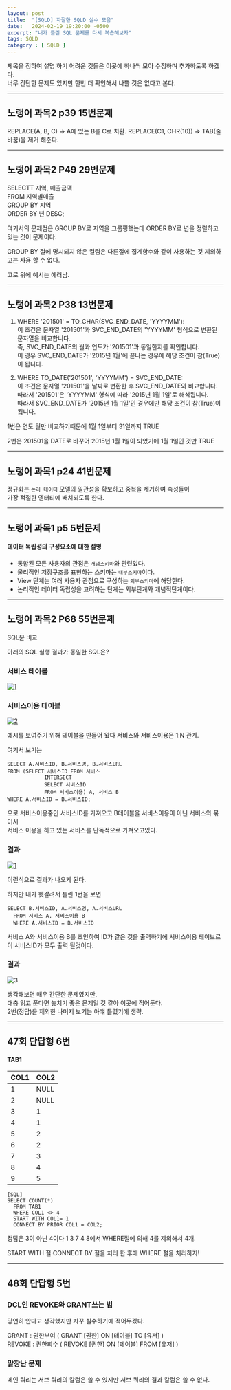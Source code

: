 ```yaml
---
layout: post
title:  "[SQLD] 자잘한 SQLD 실수 모음"
date:   2024-02-19 19:20:00 -0500
excerpt: "내가 틀린 SQL 문제를 다시 복습해보자"
tags: SQLD
category : [ SQLD ]
---
```


제목을 정하여 설명 하기 어려운 것들은 이곳에 하나씩 모아 수정하며 추가하도록 하겠다.  
너무 간단한 문제도 있지만 한번 더 확인해서 나쁠 것은 없다고 본다.

---

## 노랭이 과목2 p39 15번문제

REPLACE(A, B, C) => A에 있는 B를 C로 치환.
REPLACE(C1, CHR(10)) => TAB(줄바꿈)을 제거 해준다.

---

## 노랭이 과목2 P49 29번문제

SELECTT 지역, 매출금액  
FROM 지역별매출  
GROUP BY 지역  
ORDER BY 년 DESC;

여기서의 문제점은 GROUP BY로 지역을 그룹핑했는데 ORDER BY로 년을 정렬하고 있는 것이 문제이다.

GROUP BY 절에 명시되지 않은 컬럼은 다른절에 집계함수와 같이 사용하는 것 제외하고는 사용 할 수 없다.

고로 위에 예시는 에러남.  

---

## 노랭이 과목2 P38 13번문제


1. WHERE '201501' = TO_CHAR(SVC_END_DATE, 'YYYYMM'):  
 이 조건은 문자열 '201501'과 SVC_END_DATE의 'YYYYMM' 형식으로 변환된 문자열을 비교합니다.  
 즉, SVC_END_DATE의 월과 연도가   '201501'과 동일한지를 확인합니다.  
  이 경우 SVC_END_DATE가 '2015년 1월'에 끝나는 경우에 해당 조건이 참(True)이 됩니다.  



2. WHERE TO_DATE('201501', 'YYYYMM') = SVC_END_DATE:  
 이 조건은 문자열 '201501'을 날짜로 변환한 후 SVC_END_DATE와 비교합니다.  
  따라서 '201501'은 'YYYYMM' 형식에 따라 '2015년 1월 1일'로 해석됩니다.  
   따라서 SVC_END_DATE가 '2015년 1월 1일'인 경우에만 해당 조건이 참(True)이 됩니다.  


1번은 연도 월만 비교하기때문에 1월 1일부터 31일까지 TRUE  

2번은 201501을 DATE로 바꾸어 2015년 1월 1일이 되었기에 1월 1일인 것만 TRUE

---

## 노랭이 과목1 p24 41번문제

정규화는 `논리 데이터` 모델의 일관성을 확보하고 중복을 제거하여 속성들이  
가장 적절한 엔터티에 배치되도록 한다.

---

## 노랭이 과목1 p5 5번문제

#### 데이터 독립성의 구성요소에 대한 설명

- 통합된 모든 사용자의 관점은 `개념스키마`와 관련있다.
- 물리적인 저장구조를 표현하는 스키마는 `내부스키마`이다.
- View 단계는 여러 사용자 관점으로 구성하는 `외부스키마`에 해당한다.
- 논리적인 데이터 독립성을 고려하는 단계는 외부단계와 개념적단계이다.

---

## 노랭이 과목2 P68 55번문제

SQL문 비교

아래의 SQL 실행 결과가 동일한 SQL은?

### 서비스 테이블

<a href="https://imgbb.com/"><img src="https://i.ibb.co/yd6pQB5/1.png" alt="1" border="0"></a>


### 서비스이용 테이블

<a href="https://imgbb.com/"><img src="https://i.ibb.co/qW42DhY/2.png" alt="2" border="0"></a>

예시를 보여주기 위해 테이블을 만들어 왔다 서비스와 서비스이용은 1:N 관계.  

여기서 보기는
```
SELECT A.서비스ID, B.서비스명, B.서비스URL
FROM (SELECT 서비스ID FROM 서비스
            INTERSECT
            SELECT 서비스ID
            FROM 서비스이용) A, 서비스 B
WHERE A.서비스ID = B.서비스ID;
```
으로 서비스이용중인 서비스ID를 가져오고 B테이블을 서비스이용이 아닌 서비스와 묶어서  
서비스 이용을 하고 있는 서비스를 단독적으로 가져오고있다.  

### 결과

<a href="https://imgbb.com/"><img src="https://i.ibb.co/yd6pQB5/1.png" alt="1" border="0"></a>

이런식으로 결과가 나오게 된다.

하지만 내가 헷갈려서 틀린 1번을 보면

```
SELECT B.서비스ID, A.서비스명, A.서비스URL
  FROM 서비스 A, 서비스이용 B
  WHERE A.서비스ID = B.서비스ID
```

서비스 A와 서비스이용 B를 조인하여 ID가 같은 것을 출력하기에 서비스이용 테이브르이 서비스ID가 모두 출력 될것이다.  

### 결과

<img src="https://i.ibb.co/7zh5gfz/3.png" alt="3" border="0"></a>

생각해보면 매우 간단한 문제였지만,  
대충 읽고 푼다면 놓치기 좋은 문제일 것 같아 이곳에 적어둔다.    
2번(정답)을 제외한 나머지 보기는 아얘 틀렸기에 생략.  

---

## 47회 단답형 6번

#### TAB1

|COL1| COL2|
|-----|-----|
|1 |   NULL|
|2  |  NULL|
|3|    1|
|4 |   1|
|5   | 2|
|6   | 2|
|7  |  3|
|8 |   4|
|9|    5|

```
[SQL]
SELECT COUNT(*)
  FROM TAB1
  WHERE COL1 <> 4
  START WITH COL1= 1
  CONNECT BY PRIOR COL1 = COL2;
```

정답은 3이 아닌 4이다 1 3 7 4 8에서 WHERE절에 의해 4를 제외해서 4개.  

START WITH 절·CONNECT BY 절을 처리 한 후에 WHERE 절을 처리하자!

---

## 48회 단답형 5번

### DCL인 REVOKE와 GRANT쓰는 법

당연히 안다고 생각했지만 자꾸 실수하기에 적어두겠다.  

GRANT : 권한부여 ( GRANT [권한] ON [테이블] TO [유저] )  
REVOKE : 권한회수 ( REVOKE [권한] ON [테이블] FROM [유저] )  

### 말장난 문제

메인 쿼리는 서브 쿼리의 칼럼은 쓸 수 있지만 서브 쿼리의 결과 칼럼은 쓸 수 없다.